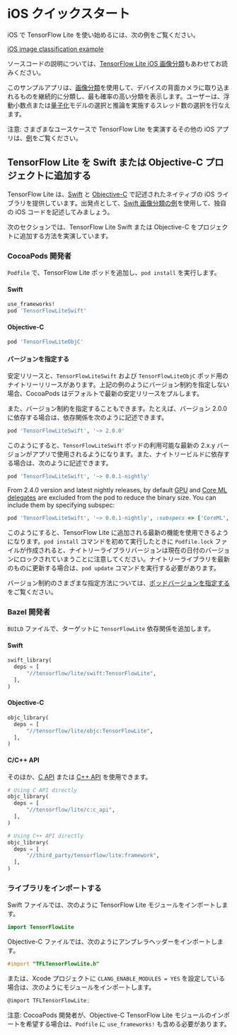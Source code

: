 # iOS クイックスタート

iOS で TensorFlow Lite を使い始めるには、次の例をご覧ください。

<a class="button button-primary" href="https://github.com/tensorflow/examples/tree/master/lite/examples/image_classification/ios">iOS image classification example</a>

ソースコードの説明については、[TensorFlow Lite iOS 画像分類](https://github.com/tensorflow/examples/blob/master/lite/examples/image_classification/ios/EXPLORE_THE_CODE.md)もあわせてお読みください。

このサンプルアプリは、[画像分類](https://www.tensorflow.org/lite/models/image_classification/overview)を使用して、デバイスの背面カメラに取り込まれるものを継続的に分類し、最も確率の高い分類を表示します。ユーザーは、浮動小数点または[量子化](https://www.tensorflow.org/lite/performance/post_training_quantization)モデルの選択と推論を実施するスレッド数の選択を行なえます。

注意: さまざまなユースケースで TensorFlow Lite を実演するその他の iOS アプリは、[例](https://www.tensorflow.org/lite/examples)をご覧ください。

## TensorFlow Lite を Swift または Objective-C プロジェクトに追加する

TensorFlow Lite は、[Swift](https://github.com/tensorflow/tensorflow/tree/master/tensorflow/lite/experimental/swift) と [Objective-C](https://github.com/tensorflow/tensorflow/tree/master/tensorflow/lite/experimental/objc) で記述されたネイティブの iOS ライブラリを提供しています。出発点として、[Swift 画像分類の例](https://github.com/tensorflow/examples/tree/master/lite/examples/image_classification/ios)を使用して、独自の iOS コードを記述してみましょう。

次のセクションでは、TensorFlow Lite Swift または Objective-C をプロジェクトに追加する方法を実演しています。

### CocoaPods 開発者

`Podfile` で、TensorFlow Lite ポッドを追加し、`pod install` を実行します。

#### Swift

```ruby
use_frameworks!
pod 'TensorFlowLiteSwift'
```

#### Objective-C

```ruby
pod 'TensorFlowLiteObjC'
```

#### バージョンを指定する

安定リリースと、`TensorFlowLiteSwift` および `TensorFlowLiteObjC` ポッド用のナイトリーリリースがあります。上記の例のようにバージョン制約を指定しない場合、CocoaPods はデフォルトで最新の安定リリースをプルします。

また、バージョン制約を指定することもできます。たとえば、バージョン 2.0.0 に依存する場合は、依存関係を次のように記述できます。

```ruby
pod 'TensorFlowLiteSwift', '~> 2.0.0'
```

このようにすると、`TensorFlowLiteSwift` ポッドの利用可能な最新の 2.x.y バージョンがアプリで使用されるようになります。また、ナイトリービルドに依存する場合は、次のように記述できます。

```ruby
pod 'TensorFlowLiteSwift', '~> 0.0.1-nightly'
```

From 2.4.0 version and latest nightly releases, by default [GPU](https://www.tensorflow.org/lite/performance/gpu) and [Core ML delegates](https://www.tensorflow.org/lite/performance/coreml_delegate) are excluded from the pod to reduce the binary size. You can include them by specifying subspec:

```ruby
pod 'TensorFlowLiteSwift', '~> 0.0.1-nightly', :subspecs => ['CoreML', 'Metal']
```

このようにすると、TensorFlow Lite に追加される最新の機能を使用できるようになります。`pod install` コマンドを初めて実行したときに `Podfile.lock` ファイルが作成されると、ナイトリーライブラリバージョンは現在の日付のバージョンにロックされていまうことに注意してください。ナイトリーライブラリを最新のものに更新する場合は、`pod update` コマンドを実行する必要があります。

バージョン制約のさまざまな指定方法については、[ポッドバージョンを指定する](https://guides.cocoapods.org/using/the-podfile.html#specifying-pod-versions)をご覧ください。

### Bazel 開発者

`BUILD` ファイルで、ターゲットに `TensorFlowLite` 依存関係を追加します。

#### Swift

```python
swift_library(
  deps = [
      "//tensorflow/lite/swift:TensorFlowLite",
  ],
)
```

#### Objective-C

```python
objc_library(
  deps = [
      "//tensorflow/lite/objc:TensorFlowLite",
  ],
)
```

#### C/C++ API

そのほか、[C API](https://www.tensorflow.org/code/tensorflow/lite/c/c_api.h) または [C++ API](https://tensorflow.org/lite/api_docs/cc) を使用できます。

```python
# Using C API directly
objc_library(
  deps = [
      "//tensorflow/lite/c:c_api",
  ],
)

# Using C++ API directly
objc_library(
  deps = [
      "//third_party/tensorflow/lite:framework",
  ],
)
```

### ライブラリをインポートする

Swift ファイルでは、次のように TensorFlow Lite モジュールをインポートします。

```swift
import TensorFlowLite
```

Objective-C ファイルでは、次のようにアンブレラヘッダーをインポートします。

```objectivec
#import "TFLTensorFlowLite.h"
```

または、Xcode プロジェクトに `CLANG_ENABLE_MODULES = YES` を設定している場合は、次のようにモジュールをインポートします。

```objectivec
@import TFLTensorFlowLite;
```

注意: CocoaPods 開発者が、Objective-C TensorFlow Lite モジュールのインポートを希望する場合は、`Podfile` に `use_frameworks!` も含める必要があります。
